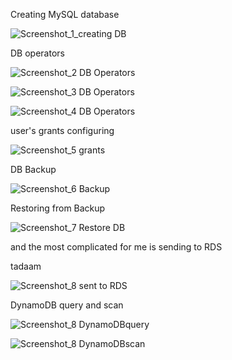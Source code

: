 Creating MySQL database

![Screenshot_1_creating DB](https://user-images.githubusercontent.com/75696130/102870242-6f8ee500-4445-11eb-9ba7-b805ae324283.png)

DB operators

![Screenshot_2 DB Operators](https://user-images.githubusercontent.com/75696130/102870285-7e759780-4445-11eb-8fcc-8da247d47628.png)

![Screenshot_3 DB Operators](https://user-images.githubusercontent.com/75696130/102870316-8c2b1d00-4445-11eb-9a52-15eccedbc0cc.png)

![Screenshot_4 DB Operators](https://user-images.githubusercontent.com/75696130/102870331-90efd100-4445-11eb-9edc-24e903780910.png)

user's grants configuring

![Screenshot_5 grants](https://user-images.githubusercontent.com/75696130/102870450-b4b31700-4445-11eb-9a85-70e877cc5115.png)

DB Backup

![Screenshot_6 Backup](https://user-images.githubusercontent.com/75696130/102870567-dad8b700-4445-11eb-93a3-62e32c8ff07b.png)

Restoring from Backup

![Screenshot_7 Restore DB](https://user-images.githubusercontent.com/75696130/102870748-24c19d00-4446-11eb-8bdc-e7af9fdb0d3b.png)

and the most complicated for me is sending to RDS

tadaam

![Screenshot_8 sent to RDS](https://user-images.githubusercontent.com/75696130/102871048-97327d00-4446-11eb-9049-06cf3c37399c.jpg)


DynamoDB query and scan

![Screenshot_8 DynamoDBquery](https://user-images.githubusercontent.com/75696130/102870853-491d7980-4446-11eb-8119-6668a87e94d4.png)

![Screenshot_8 DynamoDBscan](https://user-images.githubusercontent.com/75696130/102870866-4e7ac400-4446-11eb-9c25-cdef4c8fb5b0.png)

